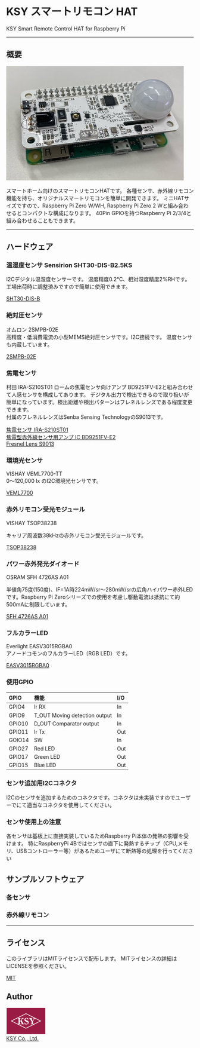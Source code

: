 # KSY スマートリモコン HAT   
KSY Smart Remote Control HAT for Raspberry Pi   


---
## 概要

![Smart Remote Control HAT](./images/smartRemoHAT_1.png "Smart Remote Control HAT")   


スマートホーム向けのスマートリモコンHATです。
各種センサ、赤外線リモコン機能を持ち、オリジナルスマートリモコンを簡単に開発できます。
ミニHATサイズですので、Raspberry Pi Zero W/WH, Raspberry Pi Zero 2 Wと組み合わせるとコンパクトな構成になります。
40Pin GPIOを持つRaspberry Pi 2/3/4と組み合わせることもできます。

---
## ハードウェア

### 温湿度センサ Sensirion SHT30-DIS-B2.5KS   
I2Cデジタル温湿度センサーです。
温度精度0.2°C、相対湿度精度2%RHです。工場出荷時に調整済みですので簡単に使用できます。

[SHT30-DIS-B](https://sensirion.com/jp/products/product-catalog/SHT30-DIS-B/ "SHT30-DIS-B")


### 絶対圧センサ   
 オムロン 2SMPB-02E  
高精度・低消費電流の小型MEMS絶対圧センサです。I2C接続です。
温度センサも内蔵しています。

[2SMPB-02E](https://omronfs.omron.com/ja_JP/ecb/products/pdf/CDSC-011A.pdf "2SMPB-02E")



### 焦電センサ   
 村田 IRA-S210ST01 
ロームの焦電センサ向けアンプ BD9251FV-E2と組み合わせて人感センサを構成してあります。
デジタル出力で検出できるので取り扱いが簡単になっています。検出距離や検出パターンはフレネルレンズである程度変更できます。   
付属のフレネルレンズはSenba Sensing TechnologyのS9013です。


[焦電センサ IRA-S210ST01](https://www.murata.com/ja-jp/products/productdetail?partno=IRA-S210ST01 "IRA-S210ST01")   
[焦電型赤外線センサ用アンプ IC BD9251FV-E2](./datasheet/bd9251fv-j.pdf "BD9251FV-E2")   
[Fresnel Lens S9013](https://www.senbasensor.com/products/motion-detect-module-plastic-fresnel-lens-s9003.html "Fresnel Lens S9013")   

### 環境光センサ
 VISHAY VEML7700-TT   
0～120,000 lx のI2C環境光センサです。   

[VEML7700](https://www.vishay.com/optical-sensors/list/product-84286/ "VEML7700")

### 赤外リモコン受光モジュール
 VISHAY TSOP38238    

キャリア周波数38kHzの赤外リモコン受光モジュールです。

[TSOP38238](https://www.vishay.com/ir-receiver-modules/list/product-82491/ "TSOP38238")




### パワー赤外発光ダイオード
 OSRAM SFH 4726AS A01

半値角75度(150度)、IF=1A時224mW/sr～280mW/srの広角ハイパワー赤外LEDです。Raspberry Pi Zeroシリーズでの使用を考慮し駆動電流は抵抗にて約500mAに制限しています。

[SFH 4726AS A01](https://dammedia.osram.info/media/resource/hires/osram-dam-5710828/SFH%204726AS%20A01_EN.pdf "SFH 4726AS A01")

### フルカラーLED
Everlight EASV3015RGBA0   
アノードコモンのフルカラーLED（RGB LED）です。

[EASV3015RGBA0](https://everlightamericas.com/pcb/1336/easv3015rgba0.html "EASV3015RGBA0 ")

### 使用GPIO
| GPIO | 機能 | I/O |   
|:-------|:-------|:-------|
|GPIO4 | Ir RX | In |
|GPIO9 | T_OUT Moving detection output| In |
|GPIO10 | D_OUT Comparator output| In |  
|GPIO11 | Ir Tx | Out |
|GOIO14 | SW | In |
|GPIO27 | Red LED | Out |
|GPIO17 | Green LED| Out |
|GPIO15 | Blue LED | Out |

### センサ追加用I2Cコネクタ
I2Cのセンサを追加するためのコネクタです。コネクタは未実装ですのでユーザーでにて適当なコネクタを使用してください。

### センサ使用上の注意

各センサは基板上に直接実装しているためRaspberry Pi本体の発熱の影響を受けます。
特にRaspberryPi 4Bではセンサの直下に発熱するチップ（CPU,メモリ、USBコントローラー等）があるためユーザにて断熱等の処理を行ってください

## サンプルソフトウェア

### 各センサ


### 赤外線リモコン



---

## ライセンス
このライブラリはMITライセンスで配布します。 MITライセンスの詳細はLICENSEを参照ください。

[MIT](./LICENSE "LICENCE")

## Author
![KSY Logo](./images/logo_color.png "KSY Logo")  
[KSY Co., Ltd.](https://github.com/KSY-IC)


